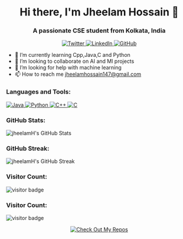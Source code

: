 <!-- Header -->
<h1 align="center">Hi there, I'm Jheelam Hossain 👋</h1>
<h3 align="center">A passionate CSE student from Kolkata, India</h3>

<!-- Social Links -->
<p align="center">
  <a href="https://twitter.com/jheelamH">
    <img src="https://img.shields.io/twitter/follow/jheelamH?label=Twitter&style=social" alt="Twitter">
  </a>
  <a href="https://linkedin.com/in/jheelamH">
    <img src="https://img.shields.io/badge/LinkedIn-blue?logo=linkedin&style=social" alt="LinkedIn">
  </a>
  <a href="https://github.com/jheelamH">
    <img src="https://img.shields.io/github/followers/jheelamH?label=GitHub&style=social" alt="GitHub">
  </a>
</p>

<!-- About Me -->
- 🌱 I’m currently learning Cpp,Java,C and Python
- 👯 I’m looking to collaborate on AI and Ml projects
- 🤔 I’m looking for help with machine learning
- 📫 How to reach me jheelamhossain147@gmail.com

<!-- Languages and Tools -->
<h3 align="left">Languages and Tools:</h3>
<p align="left">
  <a href="https://www.java.com" target="_blank">
    <img src="https://img.icons8.com/color/48/000000/java-coffee-cup-logo.png" alt="Java" />
  </a>
  <a href="https://www.python.org" target="_blank">
    <img src="https://img.icons8.com/color/48/000000/python.png" alt="Python" />
  </a>
  <a href="https://isocpp.org/" target="_blank">
    <img src="https://img.icons8.com/color/48/000000/c-plus-plus-logo.png" alt="C++" />
  </a>
  <a href="https://www.iso.org/iso-9899-c-standard.html" target="_blank">
    <img src="https://img.icons8.com/color/48/000000/c-programming.png" alt="C" />
  </a>
</p>

<!-- GitHub Stats -->
<h3 align="left">GitHub Stats:</h3>
<p align="left">
  <img src="https://github-readme-stats.vercel.app/api?username=jheelamH&show_icons=true&theme=dark" alt="jheelamH's GitHub Stats">
</p>


<!-- Streak Stats -->
<h3 align="left">GitHub Streak:</h3>
<p align="left">
  <img src="https://github-readme-streak-stats.herokuapp.com/?user=jheelamH&theme=dark" alt="jheelamH's GitHub Streak">
</p>

<!-- Visitor Count -->
<h3 align="left">Visitor Count:</h3>
<p align="left">
  <img src="https://komarev.com/ghpvc/?username=jheelamH&style=flat-square&color=blueviolet" alt="visitor badge">
</p>

<!-- Visitor Count -->
<h3 align="left">Visitor Count:</h3>
<p align="left">
  <img src="https://komarev.com/ghpvc/?username=jheelamH&style=flat-square&color=blueviolet" alt="visitor badge">
</p>

<!-- Footer -->
<p align="center">
  <a href="https://github.com/jheelamH" target="_blank">
    <img src="https://img.shields.io/badge/-Check%20Out%20My%20Repos-000?style=for-the-badge&logo=GitHub" alt="Check Out My Repos">
  </a>
</p>
